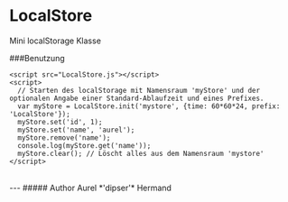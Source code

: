LocalStore
==========

Mini localStorage Klasse



###Benutzung

```
<script src="LocalStore.js"></script>
<script>
  // Starten des localStorage mit Namensraum 'myStore' und der optionalen Angabe einer Standard-Ablaufzeit und eines Prefixes.
  var myStore = LocalStore.init('mystore', {time: 60*60*24, prefix: 'LocalStore'});
  myStore.set('id', 1);
  myStore.set('name', 'aurel');
  myStore.remove('name');
  console.log(myStore.get('name'));
  myStore.clear(); // Löscht alles aus dem Namensraum 'mystore'
</script>
```

<br />
---
##### Author
Aurel *'dipser'* Hermand
